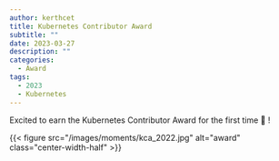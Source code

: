```yaml
---
author: kerthcet
title: Kubernetes Contributor Award
subtitle: ""
date: 2023-03-27
description: ""
categories:
  - Award
tags:
  - 2023
  - Kubernetes
---
```


Excited to earn the Kubernetes Contributor Award for the first time 🎉 !

{{< figure src="/images/moments/kca_2022.jpg" alt="award" class="center-width-half" >}}

